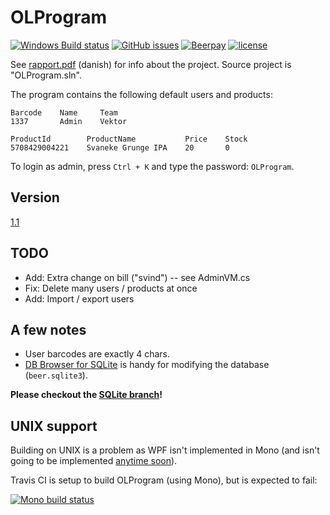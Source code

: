 OLProgram
=========

[![Windows Build status](https://img.shields.io/appveyor/ci/NicolaiSoeborg/02350-Projekt/master.svg?label=Windows%20build)](https://ci.appveyor.com/project/NicolaiSoeborg/02350-projekt/)
[![GitHub issues](https://img.shields.io/github/issues/NicolaiSoeborg/02350-Projekt.svg)](issues)
[![Beerpay](https://beerpay.io/NicolaiSoeborg/02350-Projekt/badge.svg?style=flat)](https://beerpay.io/NicolaiSoeborg/02350-Projekt)
[![license](https://img.shields.io/badge/License-Beerware-blue.svg)](LICENSE)

See [rapport.pdf](rapport.pdf) (danish) for info about the project.
Source project is "OLProgram.sln".

The program contains the following default users and products:

```
Barcode    Name     Team
1337       Admin    Vektor
```

```
ProductId        ProductName           Price    Stock
5708429004221    Svaneke Grunge IPA    20       0
```

To login as admin, press `Ctrl + K` and type the password: `OLProgram`.

## Version
[1.1](https://github.com/NicolaiSoeborg/02350-Projekt/releases/)

## TODO
 - Add: Extra change on bill ("svind") -- see AdminVM.cs
 - Fix: Delete many users / products at once
 - Add: Import / export users

## A few notes
 - User barcodes are exactly 4 chars.
 - [DB Browser for SQLite](http://sqlitebrowser.org/) is handy for modifying the database (`beer.sqlite3`).

**Please checkout the [SQLite branch](https://github.com/NicolaiSoeborg/02350-Projekt/branches)!**

## UNIX support
Building on UNIX is a problem as WPF isn't implemented in Mono (and isn't going to be implemented [anytime soon](http://www.mono-project.com/docs/gui/wpf/)).

Travis CI is setup to build OLProgram (using Mono), but is expected to fail:

  [![Mono build status](https://img.shields.io/travis/NicolaiSoeborg/02350-Projekt/sqlite.svg?label=Mono%20build)](https://travis-ci.org/NicolaiSoeborg/02350-Projekt)

